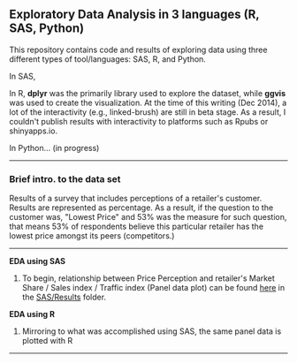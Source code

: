 
Exploratory Data Analysis in 3 languages (R, SAS, Python)
--
This repository contains code and results of exploring data using three different types of tool/languages: SAS, R, and Python.

In SAS, 

In R, **dplyr** was the primarily library used to explore the dataset, while **ggvis** was used to create the visualization.  At the time of this writing (Dec 2014), a lot of the interactivity (e.g., linked-brush) are still in beta stage.  As a result, I couldn't publish results with interactivity to platforms such as Rpubs or shinyapps.io.

In Python... (in progress)

------
### Brief intro. to the data set
Results of a survey that includes perceptions of a retailer's customer.  Results are represented as percentage.  As a result, if the question to the customer was, "Lowest Price" and 53% was the measure for such question, that means 53% of respondents believe this particular retailer has the lowest price amongst its peers (competitors.)


----------
**EDA using SAS**

 1. To begin, relationship between Price Perception and
    retailer's Market Share / Sales index / Traffic index (Panel data plot) can be found [here](SAS/Results/Panel_plot__SAS.png) in the [SAS/Results](SAS/intro.md) folder.


**EDA using R**

 1. Mirroring to what was accomplished using SAS, the same panel data is plotted with R

------
